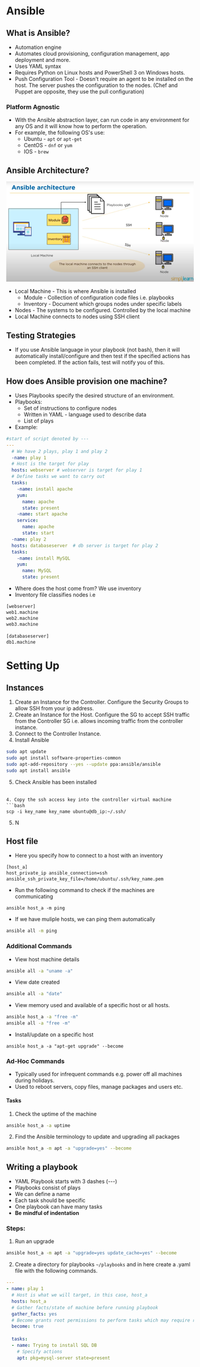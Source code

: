# Ansible
## What is Ansible?
* Automation engine
* Automates cloud provisioning, configuration management, app deployment and more.
* Uses YAML syntax
* Requires Python on Linux hosts and PowerShell 3 on Windows hosts.
* Push Configuration Tool - Doesn't require an agent to be installed on the host. The server pushes the configuration to the nodes. (Chef and Puppet are opposite, they use the pull configuration)

### Platform Agnostic
* With the Ansible abstraction layer, can run code in any environment for any OS and it will know how to perform the operation.
* For example, the following OS's use:
   * Ubuntu - `apt` or `apt-get`
   * CentOS - `dnf` or `yum`
   * IOS - `brew`

## Ansible Architecture?
![Ansible](images/ansible.png)
* Local Machine - This is where Ansible is installed
  * Module - Collection of configuration code files i.e. playbooks
  * Inventory - Document which groups nodes under specific labels
* Nodes - The systems to be configured. Controlled by the local machine
* Local Machine connects to nodes using SSH client

## Testing Strategies
* If you use Ansible language in your playbook (not bash), then it will automatically install/configure and then test if the specified actions has been completed. If the action fails, test will notify you of this.

## How does Ansible provision one machine?
* Uses Playbooks specify the desired structure of an environment.
* Playbooks:
  * Set of instructions to configure nodes
  * Written in YAML - language used to describe data
  * List of plays
* Example:
```YAML
#start of script denoted by ---
---
  # We have 2 plays, play 1 and play 2
  -name: play 1
  # Host is the target for play
  hosts: webserver # webserver is target for play 1
  # Define tasks we want to carry out
  tasks:
    -name: install apache
    yum:
      name: apache
      state: present
    -name: start apache
    service:
      name: apache
      state: start
  -name: play 2
  hosts: databaseserver  # db server is target for play 2
  tasks:
    -name: install MySQL
    yum:
      name: MySQL
      state: present
```
* Where does the host come from? We use inventory
* Inventory file classifies nodes i.e
```
[webserver]
web1.machine
web2.machine
web3.machine

[databaseserver]
db1.machine

```

# Setting Up
## Instances
1. Create an Instance for the Controller. Configure the Security Groups to allow SSH from your ip address.
2. Create an Instance for the Host. Configure the SG to accept SSH traffic from the Controller SG i.e. allows incoming traffic from the controller instance.
3. Connect to the Controller Instance.
4. Install Ansible
```bash
sudo apt update
sudo apt install software-properties-common
sudo apt-add-repository --yes --update ppa:ansible/ansible
sudo apt install ansible
```
5. Check Ansible has been installed
```

4. Copy the ssh access key into the controller virtual machine
```bash
scp -i key_name key_name ubuntu@db_ip:~/.ssh/
```
5. N

## Host file
* Here you specify how to connect to a host with an inventory
```
[host_a]
host_private_ip ansible_connection=ssh ansible_ssh_private_key_file=/home/ubuntu/.ssh/key_name.pem
```
* Run the following command to check if the machines are communicating
```
ansible host_a -m ping
```
* If we have muliple hosts, we can ping them automatically
```bash
ansible all -m ping
```
### Additional Commands
* View host machine details
```bash
ansible all -a "uname -a"
```
* View date created
```bash
ansible all -a "date"
```
* View memory used and available of a specific host or all hosts.
```bash
ansible host_a -a "free -m"
ansible all -a "free -m"
```
* Install/update on a specific host
```
ansible host_a -a "apt-get upgrade" --become
```

### Ad-Hoc Commands
* Typically used for infrequent commands e.g. power off all machines during holidays.
* Used to reboot servers, copy files, manage packages and users etc.
#### Tasks
1. Check the uptime of the machine
```bash
ansible host_a -a uptime
```
2. Find the Ansible terminology to update and upgrading all packages
```bash
ansible host_a -m apt -a "upgrade=yes" --become
```


## Writing a playbook
* YAML Playbook starts with 3 dashes (---)
* Playbooks consist of plays
* We can define a name
* Each task should be specific
* One playbook can have many tasks
* **Be mindful of indentation**
### Steps:
1. Run an upgrade
```bash
ansible host_a -m apt -a "upgrade=yes update_cache=yes" --become
```
2. Create a directory for playbooks `~/playbooks` and in here create a .yaml file with the following commands.

```yaml
---
- name: play 1
  # Host is what we will target, in this case, host_a  
  hosts: host_a
  # Gather facts/state of machine before running playbook
  gather_facts: yes
  # Become grants root permissions to perform tasks which may require root access
  become: true

  tasks:
  - name: Trying to install SQL DB
    # Specify actions
    apt: pkg=mysql-server state=present
```
